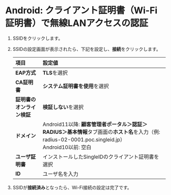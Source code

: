 # Android: クライアント証明書（Wi-Fi証明書）で無線LANアクセスの認証

1. SSIDをクリックします。
2. SSIDの設定画面が表示されたら、下記を設定し、**接続**をクリックします。

    | **項目** | **設定値** | 
    | :--- | :--- |
    | **EAP方式** | **TLS**を選択 | 
    | **CA証明書** | **システム証明書を使用**を選択 | 
    | **証明書のオンライン検証** | **検証しない**を選択 | 
    | **ドメイン** | Android11以降: **顧客管理者ポータル＞認証＞RADIUS＞基本情報**タブ画面の**ホスト名**を入力（例: radius-02-0001.poc.singleid.jp）<br>Android10以前: 空白 |
    | **ユーザ証明書** | インストールしたSingleIDのクライアント証明書を選択 | 
    | **ID** | ユーザ名を入力 |

3. SSIDが**接続済み**となったら、Wi-Fi接続の設定は完了です。
